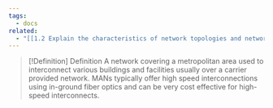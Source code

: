 ```yaml
---
tags:
  - docs
related:
  - "[[1.2 Explain the characteristics of network topologies and network types]]"
---
```


> [!Definition] Definition
> A network covering a metropolitan area used to interconnect various buildings and facilities usually over a carrier provided network. MANs typically offer high speed interconnections using in-ground fiber optics and can be very cost effective for high-speed interconnects.



